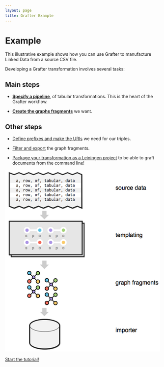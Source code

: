 ```yaml
---
layout: page
title: Grafter Example
---
```

# Example

This illustrative example shows how you can use Grafter to manufacture Linked Data from a source CSV file.

Developing a Grafter transformation involves several tasks:

## Main steps

- **[Specify a pipeline](906_pipeline.html)**, of tabular transformations. This is the heart of the Grafter workflow.

- **[Create the graphs fragments](907_graph.html)** we want.

## Other steps

- [Define prefixes and make the URIs](911_making_uri.html) we need for our triples.

- [Filter and export](941_filter_import.html) the graph fragments.

- [Package your transformation as a Leiningen project](951_command_line.html) to be able to graft documents from the command line!

![process](/assets/index_1.png)


[Start the tutorial!](905_general.html)
